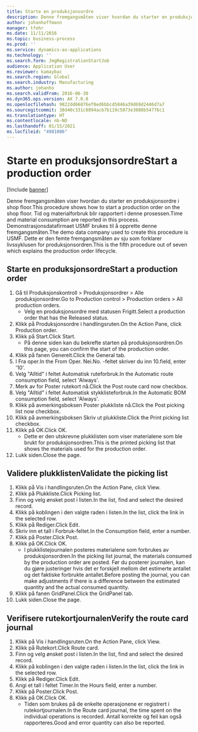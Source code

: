 ```yaml
---
title: Starte en produksjonsordre
description: Denne fremgangsmåten viser hvordan du starter en produksjonsordre i shop floor.
author: johanhoffmann
manager: tfehr
ms.date: 11/11/2016
ms.topic: business-process
ms.prod: ''
ms.service: dynamics-ax-applications
ms.technology: ''
ms.search.form: JmgRegistrationStartJob
audience: Application User
ms.reviewer: kamaybac
ms.search.region: Global
ms.search.industry: Manufacturing
ms.author: johanho
ms.search.validFrom: 2016-06-30
ms.dyn365.ops.version: AX 7.0.0
ms.openlocfilehash: 9822dd66876ef8ed6bbcd5846a39d69d2446d7a7
ms.sourcegitcommit: 38d40c331c8894acb7b119c5073e3088b54776c1
ms.translationtype: HT
ms.contentlocale: nb-NO
ms.lasthandoff: 01/15/2021
ms.locfileid: "4981086"
---
```

# <a name="start-a-production-order"></a><span data-ttu-id="71c68-103">Starte en produksjonsordre</span><span class="sxs-lookup"><span data-stu-id="71c68-103">Start a production order</span></span>

[!include [banner](../../includes/banner.md)]

<span data-ttu-id="71c68-104">Denne fremgangsmåten viser hvordan du starter en produksjonsordre i shop floor.</span><span class="sxs-lookup"><span data-stu-id="71c68-104">This procedure shows how to start a production order on the shop floor.</span></span> <span data-ttu-id="71c68-105">Tid og materialforbruk blir rapportert i denne prosessen.</span><span class="sxs-lookup"><span data-stu-id="71c68-105">Time and material consumption are reported in this process.</span></span> <span data-ttu-id="71c68-106">Demonstrasjonsdatafirmaet USMF brukes til å opprette denne fremgangsmåten.</span><span class="sxs-lookup"><span data-stu-id="71c68-106">The demo data company used to create this procedure is USMF.</span></span> <span data-ttu-id="71c68-107">Dette er den femte fremgangsmåten av sju som forklarer livssyklusen for produksjonsordren.</span><span class="sxs-lookup"><span data-stu-id="71c68-107">This is the fifth procedure out of seven which explains the production order lifecycle.</span></span>


## <a name="start-a-production-order"></a><span data-ttu-id="71c68-108">Starte en produksjonsordre</span><span class="sxs-lookup"><span data-stu-id="71c68-108">Start a production order</span></span>
1. <span data-ttu-id="71c68-109">Gå til Produksjonskontroll > Produksjonsordrer > Alle produksjonsordrer.</span><span class="sxs-lookup"><span data-stu-id="71c68-109">Go to Production control > Production orders > All production orders.</span></span>
    * <span data-ttu-id="71c68-110">Velg en produksjonsordre med statusen Frigitt.</span><span class="sxs-lookup"><span data-stu-id="71c68-110">Select a production order that has the Released status.</span></span>  
2. <span data-ttu-id="71c68-111">Klikk på Produksjonsordre i handlingsruten.</span><span class="sxs-lookup"><span data-stu-id="71c68-111">On the Action Pane, click Production order.</span></span>
3. <span data-ttu-id="71c68-112">Klikk på Start.</span><span class="sxs-lookup"><span data-stu-id="71c68-112">Click Start.</span></span>
    * <span data-ttu-id="71c68-113">På denne siden kan du bekrefte starten på produksjonsordren.</span><span class="sxs-lookup"><span data-stu-id="71c68-113">On this page, you can confirm the start of the production order.</span></span>  
4. <span data-ttu-id="71c68-114">Klikk på fanen Generelt.</span><span class="sxs-lookup"><span data-stu-id="71c68-114">Click the General tab.</span></span>
5. <span data-ttu-id="71c68-115">I Fra oper.</span><span class="sxs-lookup"><span data-stu-id="71c68-115">In the From Oper.</span></span> <span data-ttu-id="71c68-116">Nei.</span><span class="sxs-lookup"><span data-stu-id="71c68-116">No.</span></span> <span data-ttu-id="71c68-117">-feltet skriver du inn 10.</span><span class="sxs-lookup"><span data-stu-id="71c68-117">field, enter '10'.</span></span>
6. <span data-ttu-id="71c68-118">Velg "Alltid" i feltet Automatisk ruteforbruk.</span><span class="sxs-lookup"><span data-stu-id="71c68-118">In the Automatic route consumption field, select 'Always'.</span></span>
7. <span data-ttu-id="71c68-119">Merk av for Poster rutekort nå.</span><span class="sxs-lookup"><span data-stu-id="71c68-119">Click the Post route card now checkbox.</span></span>
8. <span data-ttu-id="71c68-120">Velg "Alltid" i feltet Automatisk stykklisteforbruk.</span><span class="sxs-lookup"><span data-stu-id="71c68-120">In the Automatic BOM consumption field, select 'Always'.</span></span>
9. <span data-ttu-id="71c68-121">Klikk på avmerkingsboksen Poster plukkliste nå.</span><span class="sxs-lookup"><span data-stu-id="71c68-121">Click the Post picking list now checkbox.</span></span>
10. <span data-ttu-id="71c68-122">Klikk på avmerkingsboksen Skriv ut plukkliste.</span><span class="sxs-lookup"><span data-stu-id="71c68-122">Click the Print picking list checkbox.</span></span>
11. <span data-ttu-id="71c68-123">Klikk på OK.</span><span class="sxs-lookup"><span data-stu-id="71c68-123">Click OK.</span></span>
    * <span data-ttu-id="71c68-124">Dette er den utskrevne plukklisten som viser materialene som ble brukt for produksjonsordren.</span><span class="sxs-lookup"><span data-stu-id="71c68-124">This is the printed picking list that shows the materials used for the production order.</span></span>  
12. <span data-ttu-id="71c68-125">Lukk siden.</span><span class="sxs-lookup"><span data-stu-id="71c68-125">Close the page.</span></span>

## <a name="validate-the-picking-list"></a><span data-ttu-id="71c68-126">Validere plukklisten</span><span class="sxs-lookup"><span data-stu-id="71c68-126">Validate the picking list</span></span>
1. <span data-ttu-id="71c68-127">Klikk på Vis i handlingsruten.</span><span class="sxs-lookup"><span data-stu-id="71c68-127">On the Action Pane, click View.</span></span>
2. <span data-ttu-id="71c68-128">Klikk på Plukkliste.</span><span class="sxs-lookup"><span data-stu-id="71c68-128">Click Picking list.</span></span>
3. <span data-ttu-id="71c68-129">Finn og velg ønsket post i listen.</span><span class="sxs-lookup"><span data-stu-id="71c68-129">In the list, find and select the desired record.</span></span>
4. <span data-ttu-id="71c68-130">Klikk på koblingen i den valgte raden i listen.</span><span class="sxs-lookup"><span data-stu-id="71c68-130">In the list, click the link in the selected row.</span></span>
5. <span data-ttu-id="71c68-131">Klikk på Rediger.</span><span class="sxs-lookup"><span data-stu-id="71c68-131">Click Edit.</span></span>
6. <span data-ttu-id="71c68-132">Skriv inn et tall i Forbruk-feltet.</span><span class="sxs-lookup"><span data-stu-id="71c68-132">In the Consumption field, enter a number.</span></span>
7. <span data-ttu-id="71c68-133">Klikk på Poster.</span><span class="sxs-lookup"><span data-stu-id="71c68-133">Click Post.</span></span>
8. <span data-ttu-id="71c68-134">Klikk på OK.</span><span class="sxs-lookup"><span data-stu-id="71c68-134">Click OK.</span></span>
    * <span data-ttu-id="71c68-135">I plukklistejournalen posteres materialene som forbrukes av produksjonsordren.</span><span class="sxs-lookup"><span data-stu-id="71c68-135">In the picking list journal, the materials consumed by the production order are posted.</span></span> <span data-ttu-id="71c68-136">Før du posterer journalen, kan du gjøre justeringer hvis det er forskjell mellom det estimerte antallet og det faktiske forbrukte antallet.</span><span class="sxs-lookup"><span data-stu-id="71c68-136">Before posting the journal, you can make adjustments if there is a difference between the estimated quantity and the actual consumed quantity.</span></span>  
9. <span data-ttu-id="71c68-137">Klikk på fanen GridPanel.</span><span class="sxs-lookup"><span data-stu-id="71c68-137">Click the GridPanel tab.</span></span>
10. <span data-ttu-id="71c68-138">Lukk siden.</span><span class="sxs-lookup"><span data-stu-id="71c68-138">Close the page.</span></span>

## <a name="verify-the-route-card-journal"></a><span data-ttu-id="71c68-139">Verifisere rutekortjournalen</span><span class="sxs-lookup"><span data-stu-id="71c68-139">Verify the route card journal</span></span>
1. <span data-ttu-id="71c68-140">Klikk på Vis i handlingsruten.</span><span class="sxs-lookup"><span data-stu-id="71c68-140">On the Action Pane, click View.</span></span>
2. <span data-ttu-id="71c68-141">Klikk på Rutekort.</span><span class="sxs-lookup"><span data-stu-id="71c68-141">Click Route card.</span></span>
3. <span data-ttu-id="71c68-142">Finn og velg ønsket post i listen.</span><span class="sxs-lookup"><span data-stu-id="71c68-142">In the list, find and select the desired record.</span></span>
4. <span data-ttu-id="71c68-143">Klikk på koblingen i den valgte raden i listen.</span><span class="sxs-lookup"><span data-stu-id="71c68-143">In the list, click the link in the selected row.</span></span>
5. <span data-ttu-id="71c68-144">Klikk på Rediger.</span><span class="sxs-lookup"><span data-stu-id="71c68-144">Click Edit.</span></span>
6. <span data-ttu-id="71c68-145">Angi et tall i feltet Timer.</span><span class="sxs-lookup"><span data-stu-id="71c68-145">In the Hours field, enter a number.</span></span>
7. <span data-ttu-id="71c68-146">Klikk på Poster.</span><span class="sxs-lookup"><span data-stu-id="71c68-146">Click Post.</span></span>
8. <span data-ttu-id="71c68-147">Klikk på OK.</span><span class="sxs-lookup"><span data-stu-id="71c68-147">Click OK.</span></span>
    * <span data-ttu-id="71c68-148">Tiden som brukes på de enkelte operasjonene er registrert i rutekortjournalen.</span><span class="sxs-lookup"><span data-stu-id="71c68-148">In the Route card journal, the time spent on the individual operations is recorded.</span></span> <span data-ttu-id="71c68-149">Antall korrekte og feil kan også rapporteres.</span><span class="sxs-lookup"><span data-stu-id="71c68-149">Good and error quantity can also be reported.</span></span>  

